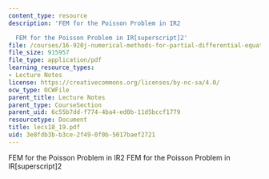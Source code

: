```yaml
---
content_type: resource
description: 'FEM for the Poisson Problem in IR2

  FEM for the Poisson Problem in IR[superscript]2'
file: /courses/16-920j-numerical-methods-for-partial-differential-equations-sma-5212-spring-2003/3e8fdb3bb3ce2f490f0b5017baef2721_lecs18_19.pdf
file_size: 915957
file_type: application/pdf
learning_resource_types:
- Lecture Notes
license: https://creativecommons.org/licenses/by-nc-sa/4.0/
ocw_type: OCWFile
parent_title: Lecture Notes
parent_type: CourseSection
parent_uid: 6c55b7dd-f774-4ba4-ed0b-11d5bccf1779
resourcetype: Document
title: lecs18_19.pdf
uid: 3e8fdb3b-b3ce-2f49-0f0b-5017baef2721
---
```

FEM for the Poisson Problem in IR2
FEM for the Poisson Problem in IR[superscript]2